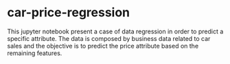 # car-price-regression
This jupyter notebook present a case of data regression in order to predict a specific attribute. The data is composed by business data related to car sales and the objective is to predict the price attribute based on the remaining features.
